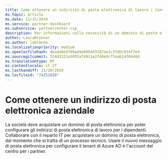 ```yaml
---
title: Come ottenere un indirizzo di posta elettronica di lavoro | Centro per i partner
ms.topic: article
ms.date: 11/15/2019
ms.service: partner-dashboard
ms.subservice: partnercenter-csp
description: Per informazioni sulla necessità di un dominio di posta elettronica, è possibile configurare un account di Azure AD nel centro per i partner. Scopri anche come acquistare un dominio di posta elettronica.
author: LauraBrenner
ms.author: labrenne
ms.localizationpriority: medium
ms.openlocfilehash: 4ba4a0ed709ae9e0964d3187ae3c37d0c834f7ed
ms.sourcegitcommit: 524d3121e5053a74911e2fd4e9cf5aab14f6b48d
ms.translationtype: MT
ms.contentlocale: it-IT
ms.lasthandoff: 11/20/2019
ms.locfileid: "74252820"
---
```

# <a name="how-to-get-a-work-email-address"></a>Come ottenere un indirizzo di posta elettronica aziendale

La società deve acquistare un dominio di posta elettronica per poter configurare gli indirizzi di posta elettronica di lavoro per i dipendenti. Collaborare con il reparto IT per acquistare un dominio di posta elettronica, dal momento che si tratta di un processo tecnico. Usare il nuovo messaggio di posta elettronica per configurare il tenant di Azure AD e l'account del centro per i partner.
